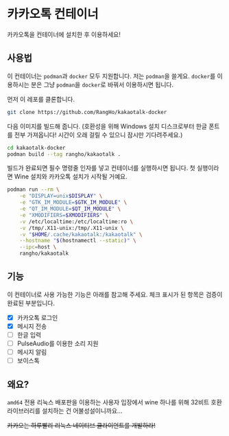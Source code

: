 # 카카오톡 컨테이너

카카오톡을 컨테이너에 설치한 후 이용하세요!

## 사용법

이 컨테이너는 `podman`과 `docker` 모두 지원합니다.
저는 `podman`을 쓸게요.
`docker`를 이용하시는 분은 그냥 `podman`을 `docker`로 바꿔서 이용하시면 됩니다.

먼저 이 레포를 클론합니다.

```sh
git clone https://github.com/RangHo/kakaotalk-docker
```

다음 이미지를 빌드해 줍니다.
(호환성을 위해 Windows 설치 디스크로부터 한글 폰트를 전부 가져옵니다!
시간이 오래 걸릴 수 있으니 잠시만 기다려주세요.)

```sh
cd kakaotalk-docker
podman build --tag rangho/kakaotalk .
```

빌드가 완료되면 필수 명령줄 인자를 넣고 컨테이너를 실행하시면 됩니다.
첫 실행이라면 Wine 설치와 카카오톡 설치가 시작될 거예요.

```sh
podman run --rm \
    -e "DISPLAY=unix$DISPLAY" \
    -e "GTK_IM_MODULE=$GTK_IM_MODULE" \
    -e "QT_IM_MODULE=$QT_IM_MODULE" \
    -e "XMODIFIERS=$XMODIFIERS" \
    -v /etc/localtime:/etc/localtime:ro \
    -v /tmp/.X11-unix:/tmp/.X11-unix \
    -v "$HOME/.cache/kakaotalk:/kakaotalk" \
    --hostname "$(hostnamectl --static)" \
    --ipc=host \
    rangho/kakaotalk
```

## 기능

이 컨테이너로 사용 가능한 기능은 아래를 참고해 주세요.
체크 표시가 된 항목은 검증이 완료된 부분입니다.

- [x] 카카오톡 로그인
- [x] 메시지 전송
- [ ] 한글 입력
- [ ] PulseAudio를 이용한 소리 지원
- [ ] 메시지 알림
- [ ] 보이스톡

## 왜요?

`amd64` 전용 리눅스 배포판을 이용하는 사용자 입장에서 wine 하나를 위해 32비트
호환 라이브러리를 설치하는 건 어불성설이니까요...

~~카카오는 하루빨리 리눅스 네이티브 클라이언트를 개발하라!~~
